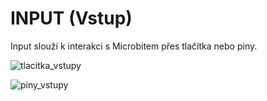 # INPUT (Vstup)

Input slouží k interakci s Microbitem přes tlačítka nebo piny.

![tlacitka_vstupy](obrazky/vstupy_tlacitka.png)

![piny_vstupy](obrazky/vstupy_piny.png)

